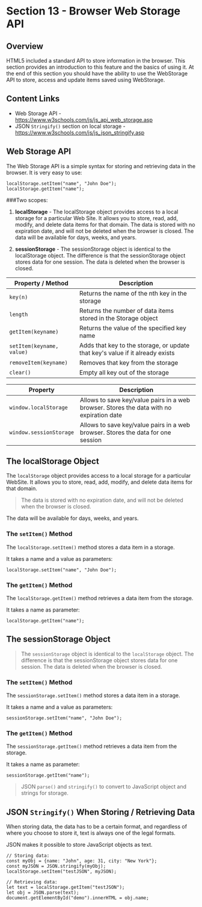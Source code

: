 # Section 13 - Browser Web Storage API

## Overview

HTML5 included a standard API to store information in the browser. This section 
provides an introduction to this feature and the basics of using it. At the end
of this section you should have the ability to use the WebStorage API to store,
access and update items saved using WebStorage. 

## Content Links

- Web Storage API - <https://www.w3schools.com/js/js_api_web_storage.asp>
- JSON `Stringify()` section on local storage - <https://www.w3schools.com/js/js_json_stringify.asp>

## Web Storage API

The Web Storage API is a simple syntax for storing and retrieving data in the browser. It is very easy to use:
 
```
localStorage.setItem("name", "John Doe");
localStorage.getItem("name");
```

###Two scopes:

1. **localStorage** - The localStorage object provides access to a local storage for a particular Web Site. It allows you to store, read, add, modify, and delete data items for that domain. The data is stored with no expiration date, and will not be deleted when the browser is closed. The data will be available for days, weeks, and years.

2. **sessionStorage** - The sessionStorage object is identical to the localStorage object. The difference is that the sessionStorage object stores data for one session. The data is deleted when the browser is closed.

| Property / Method | Description |
|----------------|---|
| `key(n)` | Returns the name of the nth key in the storage |
| `length` | Returns the number of data items stored in the Storage object |
| `getItem(keyname)` | Returns the value of the specified key name |
| `setItem(keyname, value)` | Adds that key to the storage, or update that key's value if it already exists |
| `removeItem(keyname)` | Removes that key from the storage |
| `clear()` | Empty all key out of the storage |


| Property | Description |
|----------|---|
| `window.localStorage` | Allows to save key/value pairs in a web browser. Stores the data with no expiration date |
| `window.sessionStorage` | Allows to save key/value pairs in a web browser. Stores the data for one session |
       

## The localStorage Object

The `localStorage` object provides access to a local storage for a particular WebSite. It allows you to store, read, add, modify, and delete data items for that domain.

> The data is stored with no expiration date, and will not be deleted when the browser is closed.

The data will be available for days, weeks, and years.

### The `setItem()` Method

The `localStorage.setItem()` method stores a data item in a storage.

It takes a name and a value as parameters:

```
localStorage.setItem("name", "John Doe");
```

### The `getItem()` Method

The `localStorage.getItem()` method retrieves a data item from the storage.

It takes a name as parameter:

```
localStorage.getItem("name");
```

## The sessionStorage Object

> The `sessionStorage` object is identical to the `localStorage` object. The difference is that the sessionStorage object stores data for one session. The data is deleted when the browser is closed.

### The `setItem()` Method

The `sessionStorage.setItem()` method stores a data item in a storage.

It takes a name and a value as parameters:
         
```
sessionStorage.setItem("name", "John Doe");
```

### The `getItem()` Method

The `sessionStorage.getItem()` method retrieves a data item from the storage.

It takes a name as parameter:

```
sessionStorage.getItem("name");
```

> JSON `parse()` and `stringify()` to convert to JavaScript object and strings for storage. 

## JSON `Stringify()` When Storing / Retrieving Data

When storing data, the data has to be a certain format, and regardless of where you choose to store it, text is always one of the legal formats.

JSON makes it possible to store JavaScript objects as text.

```
// Storing data:
const myObj = {name: "John", age: 31, city: "New York"};
const myJSON = JSON.stringify(myObj);
localStorage.setItem("testJSON", myJSON);

// Retrieving data:
let text = localStorage.getItem("testJSON");
let obj = JSON.parse(text);
document.getElementById("demo").innerHTML = obj.name;
```
